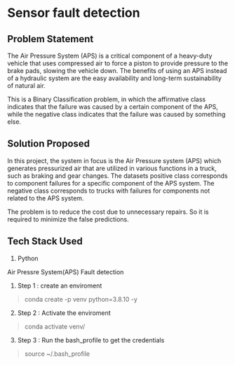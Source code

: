 # Sensor fault detection

## Problem Statement

The Air Pressure System (APS) is a critical component of a heavy-duty vehicle that uses compressed air to force a piston to provide pressure to the brake pads, slowing the vehicle down. The benefits of using an APS instead of a hydraulic system are the easy availability and long-term sustainability of natural air.

This is a Binary Classification problem, in which the affirmative class indicates that the failure was caused by a certain component of the APS, while the negative class indicates that the failure was caused by something else.

## Solution Proposed

In this project, the system in focus is the Air Pressure system (APS) which generates pressurized air that are utilized in various functions in a truck, such as braking and gear changes. The datasets positive class corresponds to component failures for a specific component of the APS system. The negative class corresponds to trucks with failures for components not related to the APS system.

The problem is to reduce the cost due to unnecessary repairs. So it is required to minimize the false predictions.

## Tech Stack Used

1. Python


Air Pressre System(APS) Fault detection
 1. Step 1 : create an enviroment
 > conda create -p venv python=3.8.10 -y
 2. Step 2 : Activate the enviroment
 > conda activate venv/
 3. Step 3 : Run the bash_profile to get the credentials
 > source ~/.bash_profile
